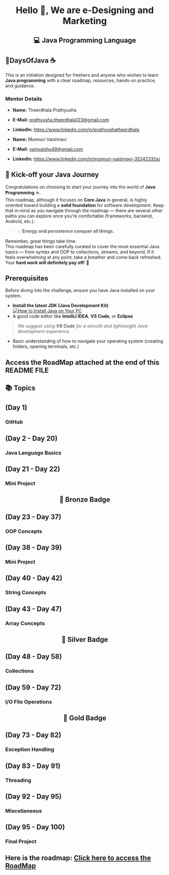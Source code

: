 <h1 align="center">Hello 👋, We are e-Designing and Marketing</h1>
<h2 align="center">💻 Java Programming Language</h2>
<h2><b>💯DaysOfJava ☕</b></h2>
This is an initiation designed for freshers and anyone who wishes to learn <b>Java programming</b> with a clear roadmap, resources, hands-on practice, and guidance.
<h3> Mentor Details</h3>

-  **Name:** Theerdhala Prathyusha  
-  **E-Mail:** prathyusha.theerdhala123@gmail.com  
-  **LinkedIn:** https://www.linkedin.com/in/prathyushatheerdhala
 
-   **Name:** Munnuri Vaishnavi 
- **E-Mail:** vanivaishu49@gmail.com  
- **LinkedIn:** https://www.linkedin.com/in/munnuri-vaishnavi-35242332a/

 ## 🚀 Kick-off your Java Journey

Congratulations on choosing to start your journey into the world of **Java Programming** ☕.  
This roadmap, although it focuses on **Core Java** in general, is highly oriented toward building a **solid foundation** for software development. Keep that in mind as you navigate through the roadmap — there are several other paths you can explore once you’re comfortable (frameworks, backend, Android, etc.).

> 💡 **Energy and persistence conquer all things.**

Remember, great things take time.  
This roadmap has been carefully curated to cover the most essential Java topics — from syntax and OOP to collections, streams, and beyond. If it feels overwhelming at any point, take a breather and come back refreshed.  
Your **hard work will definitely pay off**! 💯

##  Prerequisites

Before diving into the challenge, ensure you have Java installed on your system.

-  **Install the latest JDK (Java Development Kit)**  
  [![How to Install Java on Your PC](https://img.youtube.com/vi/IJ-PJbvJBGs/0.jpg)](https://www.youtube.com/watch?v=IJ-PJbvJBGs)  
-  A good code editor like **IntelliJ IDEA**, **VS Code**, or **Eclipse**  
  >  *We suggest using **VS Code** for a smooth and lightweight Java development experience.*  
-  Basic understanding of how to navigate your operating system (creating folders, opening terminals, etc.)

## Access the RoadMap attached at the end of this README FILE

## 📚 Topics 
## (Day 1)
### GitHub

## (Day 2 - Day 20)
### Java Language Basics
## (Day 21 - Day 22)
### Mini Project

<h2 align="center">🥉 Bronze Badge </h2>

## (Day 23 - Day 37)
### OOP Concepts
## (Day 38 - Day 39)
### Mini Project
## (Day 40 - Day 42)
### String Concepts
## (Day 43 - Day 47)
### Array Concepts

<h2 align="center">🥈 Silver Badge </h2>

## (Day 48 - Day 58)
### Collections
## (Day 59 - Day 72)
### I/O File Operations

<h2 align="center">🥇 Gold Badge </h2>

## (Day 73 - Day 82)
### Exception Handling
## (Day 83 - Day 91)
### Threading
## (Day 92 - Day 95)
### Miscellaneous
## (Day 95 - Day 100)
### Final Project


## Here is the roadmap: [Click here to access the RoadMap](https://docs.google.com/spreadsheets/d/16c9VOd9dSxUvGUWHEf5m8q0sf0JyM3JWzwZC2PC6F1g/edit?usp=sharing)




